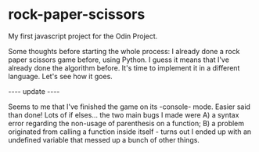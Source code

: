 # rock-paper-scissors
My first javascript project for the Odin Project.

Some thoughts before starting the whole process:
I already done a rock paper scissors game before, using Python. I guess it means that I've already done the algorithm before. It's time to implement it in a different language.  Let's see how it goes.

---- update ----

Seems to me that I've finished the game on its -console- mode. Easier said than done! Lots of if elses... the two main bugs I made were A) a syntax error regarding the non-usage of parenthesis on a function; B) a problem originated from calling a function inside itself - turns out I ended up with an undefined variable that messed up a bunch of other things.